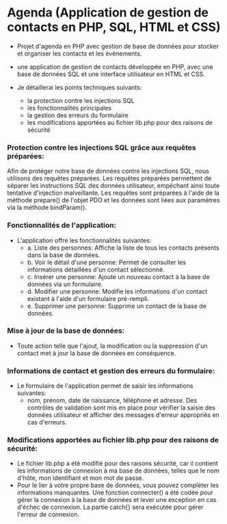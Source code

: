 # Agenda (Application de gestion de contacts en PHP, SQL, HTML et CSS)

- Projet d'agenda en PHP avec gestion de base de données pour stocker et organiser les contacts et les événements.

- une application de gestion de contacts développée en PHP, avec une base de données SQL et une interface utilisateur en HTML et CSS. 

- Je détaillerai les points techniques suivants:
  - la protection contre les injections SQL
  - les fonctionnalités principales
  - la gestion des erreurs du formulaire
  - les modifications apportées au fichier lib.php pour des raisons de sécurité


### Protection contre les injections SQL grâce aux requêtes préparées:
Afin de protéger notre base de données contre les injections SQL, nous utilisons des requêtes préparées.
Les requêtes préparées permettent de séparer les instructions SQL des données utilisateur, 
empêchant ainsi toute tentative d'injection malveillante. 
Les requêtes sont préparées à l'aide de la méthode prepare() de l'objet PDO et les données sont liées aux paramètres via la méthode bindParam().

### Fonctionnalités de l'application:
- L'application offre les fonctionnalités suivantes:
  - a. Liste des personnes: Affiche la liste de tous les contacts présents dans la base de données.
  - b. Voir le détail d'une personne: Permet de consulter les informations détaillées d'un contact sélectionné.
  - c. Insérer une personne: Ajoute un nouveau contact à la base de données via un formulaire.
  - d. Modifier une personne: Modifie les informations d'un contact existant à l'aide d'un formulaire pré-rempli.
  - e. Supprimer une personne: Supprime un contact de la base de données.


### Mise à jour de la base de données:
- Toute action telle que l'ajout, la modification ou la suppression d'un contact met à jour la base de données en conséquence.

### Informations de contact et gestion des erreurs du formulaire:
- Le formulaire de l'application permet de saisir les informations suivantes: 
  - nom, prénom, date de naissance, téléphone et adresse. Des contrôles de validation sont mis en place pour vérifier
la saisie des données utilisateur et afficher des messages d'erreur appropriés en cas d'erreurs.


### Modifications apportées au fichier lib.php pour des raisons de sécurité:
- Le fichier lib.php a été modifié pour des raisons sécurité, car il contient les informations de connexion à ma base de données, telles que le nom d'hôte,
mon identifiant et mon mot de passe.
- Pour le lier à votre propre base de données, vous pouvez compléter les informations manquantes. Une fonction connecter() a été codée pour gérer la connexion à la base de données et lever une exception en cas d'échec de connexion. La partie catch{} sera exécutée pour gérer l'erreur de connexion.

